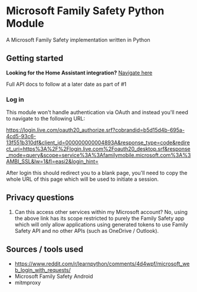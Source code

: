 # Microsoft Family Safety Python Module
A Microsoft Family Safety implementation written in Python

## Getting started

**Looking for the Home Assistant integration?** [Navigate here](https://github.com/pantherale0/ha-familysafety)

Full API docs to follow at a later date as part of #1

### Log in

This module won't handle authentication via OAuth and instead you'll need to navigate to the following URL:

https://login.live.com/oauth20_authorize.srf?cobrandid=b5d15d4b-695a-4cd5-93c6-13f551b310df&client_id=000000000004893A&response_type=code&redirect_uri=https%3A%2F%2Flogin.live.com%2Foauth20_desktop.srf&response_mode=query&scope=service%3A%3Afamilymobile.microsoft.com%3A%3AMBI_SSL&lw=1&fl=easi2&login_hint=

After login this should redirect you to a blank page, you'll need to copy the whole URL of this page which will be used to initiate a session.

## Privacy questions

1) Can this access other services within my Microsoft account? No, using the above link has its scope restricted to purely the Family Safety app which will only allow applications using generated tokens to use Family Safety API and no other APIs (such as OneDrive / Outlook).

## Sources / tools used

- https://www.reddit.com/r/learnpython/comments/4d4wpf/microsoft_web_login_with_requests/
- Microsoft Family Safety Android
- mitmproxy
